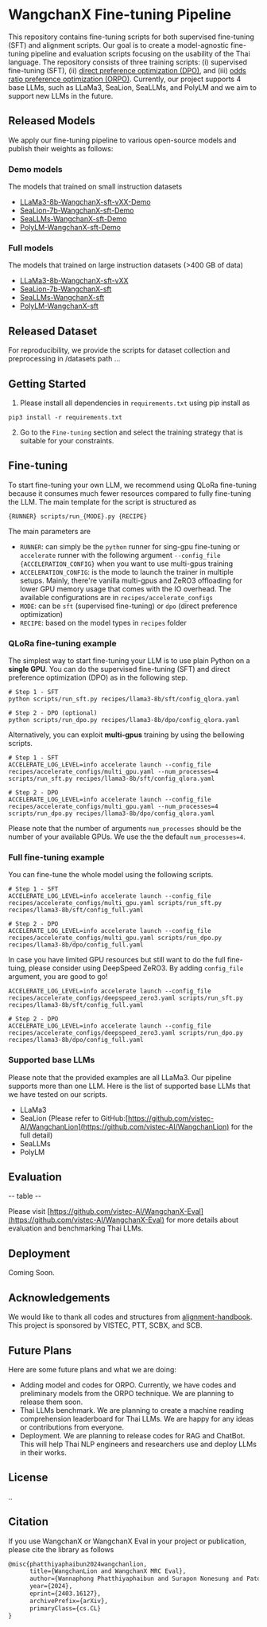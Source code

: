 # WangchanX Fine-tuning Pipeline
This repository contains fine-tuning scripts for both supervised fine-tuning (SFT) and alignment scripts. 
Our goal is to create a model-agnostic fine-tuning pipeline and evaluation scripts focusing on the usability of the Thai language. 
The repository consists of three training scripts: (i) supervised fine-tuning (SFT), (ii) [direct preference optimization (DPO)](https://arxiv.org/abs/2305.18290), and (iii) [odds ratio preference optimization (ORPO)](https://arxiv.org/abs/2403.07691). 
Currently, our project supports 4 base LLMs, such as LLaMa3, SeaLion, SeaLLMs, and PolyLM and we aim to support new LLMs in the future. 

## Released Models
We apply our fine-tuning pipeline to various open-source models and publish their weights as follows:

### Demo models
The models that trained on small instruction datasets
- [LLaMa3-8b-WangchanX-sft-vXX-Demo]()
- [SeaLion-7b-WangchanX-sft-Demo]()
- [SeaLLMs-WangchanX-sft-Demo]()
- [PolyLM-WangchanX-sft-Demo]()

### Full models
The models that trained on large instruction datasets (>400 GB of data)
- [LLaMa3-8b-WangchanX-sft-vXX]()
- [SeaLion-7b-WangchanX-sft](https://huggingface.co/airesearch/WangchanLion7B)
- [SeaLLMs-WangchanX-sft]()
- [PolyLM-WangchanX-sft]()


## Released Dataset
For reproducibility, we provide the scripts for dataset collection and preprocessing in /datasets path ...

## Getting Started

1. Please install all dependencies in `requirements.txt` using pip install as
```
pip3 install -r requirements.txt
```

2. Go to the `Fine-tuning` section and select the training strategy that is suitable for your constraints.

## Fine-tuning

To start fine-tuning your own LLM, we recommend using QLoRa fine-tuning because it consumes much fewer resources compared to fully fine-tuning the LLM. The main template for the script is structured as 
```
{RUNNER} scripts/run_{MODE}.py {RECIPE}
```
The main parameters are
- `RUNNER`: can simply be the `python` runner for sing-gpu fine-tuning or `accelerate` runner with the following argument `--config_file {ACCELERATION_CONFIG}` when you want to use multi-gpus training
- `ACCELERATION_CONFIG`: is the mode to launch the trainer in multiple setups. Mainly, there're vanilla multi-gpus and ZeRO3 offloading for lower GPU memory usage that comes with the IO overhead. The available configurations are in `recipes/accelerate_configs`
- `MODE`: can be `sft` (supervised fine-tuning) or `dpo` (direct preference optimization)
- `RECIPE`: based on the model types in `recipes` folder

### QLoRa fine-tuning example

The simplest way to start fine-tuning your LLM is to use plain Python on a **single GPU**. You can do the supervised fine-tuning (SFT) and direct preference optimization (DPO) as in the following step.

```
# Step 1 - SFT
python scripts/run_sft.py recipes/llama3-8b/sft/config_qlora.yaml

# Step 2 - DPO (optional)
python scripts/run_dpo.py recipes/llama3-8b/dpo/config_qlora.yaml
```

Alternatively, you can exploit **multi-gpus** training by using the bellowing scripts.

```
# Step 1 - SFT
ACCELERATE_LOG_LEVEL=info accelerate launch --config_file recipes/accelerate_configs/multi_gpu.yaml --num_processes=4 scripts/run_sft.py recipes/llama3-8b/sft/config_qlora.yaml

# Step 2 - DPO
ACCELERATE_LOG_LEVEL=info accelerate launch --config_file recipes/accelerate_configs/multi_gpu.yaml --num_processes=4 scripts/run_dpo.py recipes/llama3-8b/dpo/config_qlora.yaml
```

Please note that the number of arguments `num_processes` should be the number of your available GPUs. We use the the default `num_processes=4`.

### Full fine-tuning example
You can fine-tune the whole model using the following scripts.
```
# Step 1 - SFT
ACCELERATE_LOG_LEVEL=info accelerate launch --config_file recipes/accelerate_configs/multi_gpu.yaml scripts/run_sft.py recipes/llama3-8b/sft/config_full.yaml

# Step 2 - DPO
ACCELERATE_LOG_LEVEL=info accelerate launch --config_file recipes/accelerate_configs/multi_gpu.yaml scripts/run_dpo.py recipes/llama3-8b/dpo/config_full.yaml
```

In case you have limited GPU resources but still want to do the full fine-tuing, please consider using DeepSpeed ZeRO3. By adding `config_file` argument, you are good to go!
```
ACCELERATE_LOG_LEVEL=info accelerate launch --config_file recipes/accelerate_configs/deepspeed_zero3.yaml scripts/run_sft.py recipes/llama3-8b/sft/config_full.yaml

# Step 2 - DPO
ACCELERATE_LOG_LEVEL=info accelerate launch --config_file recipes/accelerate_configs/deepspeed_zero3.yaml scripts/run_dpo.py recipes/llama3-8b/dpo/config_full.yaml
```


### Supported base LLMs
Please note that the provided examples are all LLaMa3. Our pipeline supports more than one LLM. Here is the list of supported base LLMs that we have tested on our scripts.
- LLaMa3
- SeaLion (Please refer to GitHub:[https://github.com/vistec-AI/WangchanLion](https://github.com/vistec-AI/WangchanLion) for the full detail)
- SeaLLMs
- PolyLM

## Evaluation

-- table --

Please visit [https://github.com/vistec-AI/WangchanX-Eval](https://github.com/vistec-AI/WangchanX-Eval) for more details about evaluation and benchmarking Thai LLMs.

## Deployment
Coming Soon.

## Acknowledgements

We would like to thank all codes and structures from [alignment-handbook](https://github.com/huggingface/alignment-handbook). 
This project is sponsored by VISTEC, PTT, SCBX, and SCB. 

## Future Plans
Here are some future plans and what we are doing:
- Adding model and codes for ORPO. Currently, we have codes and preliminary models from the ORPO technique. We are planning to release them soon.
- Thai LLMs benchmark. We are planning to create a machine reading comprehension leaderboard for Thai LLMs. We are happy for any ideas or contributions from everyone.
- Deployment. We are planning to release codes for RAG and ChatBot. This will help Thai NLP engineers and researchers use and deploy LLMs in their works.  

## License
..

## Citation
If you use WangchanX or WangchanX Eval in your project or publication, please cite the library as follows

```tex
@misc{phatthiyaphaibun2024wangchanlion,
      title={WangchanLion and WangchanX MRC Eval}, 
      author={Wannaphong Phatthiyaphaibun and Surapon Nonesung and Patomporn Payoungkhamdee and Peerat Limkonchotiwat and Can Udomcharoenchaikit and Jitkapat Sawatphol and Chompakorn Chaksangchaichot and Ekapol Chuangsuwanich and Sarana Nutanong},
      year={2024},
      eprint={2403.16127},
      archivePrefix={arXiv},
      primaryClass={cs.CL}
}
